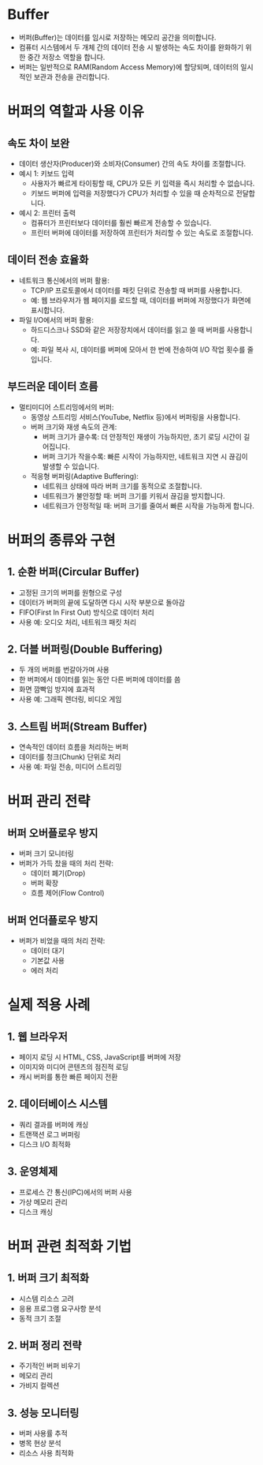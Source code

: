 # Buffer
- 버퍼(Buffer)는 데이터를 임시로 저장하는 메모리 공간을 의미합니다.
- 컴퓨터 시스템에서 두 개체 간의 데이터 전송 시 발생하는 속도 차이를 완화하기 위한 중간 저장소 역할을 합니다.
- 버퍼는 일반적으로 RAM(Random Access Memory)에 할당되며, 데이터의 일시적인 보관과 전송을 관리합니다.

# 버퍼의 역할과 사용 이유
## 속도 차이 보완
- 데이터 생산자(Producer)와 소비자(Consumer) 간의 속도 차이를 조절합니다.
- 예시 1: 키보드 입력
  - 사용자가 빠르게 타이핑할 때, CPU가 모든 키 입력을 즉시 처리할 수 없습니다.
  - 키보드 버퍼에 입력을 저장했다가 CPU가 처리할 수 있을 때 순차적으로 전달합니다.
- 예시 2: 프린터 출력
  - 컴퓨터가 프린터보다 데이터를 훨씬 빠르게 전송할 수 있습니다.
  - 프린터 버퍼에 데이터를 저장하여 프린터가 처리할 수 있는 속도로 조절합니다.

## 데이터 전송 효율화
- 네트워크 통신에서의 버퍼 활용:
  - TCP/IP 프로토콜에서 데이터를 패킷 단위로 전송할 때 버퍼를 사용합니다.
  - 예: 웹 브라우저가 웹 페이지를 로드할 때, 데이터를 버퍼에 저장했다가 화면에 표시합니다.
- 파일 I/O에서의 버퍼 활용:
  - 하드디스크나 SSD와 같은 저장장치에서 데이터를 읽고 쓸 때 버퍼를 사용합니다.
  - 예: 파일 복사 시, 데이터를 버퍼에 모아서 한 번에 전송하여 I/O 작업 횟수를 줄입니다.

## 부드러운 데이터 흐름
- 멀티미디어 스트리밍에서의 버퍼:
  - 동영상 스트리밍 서비스(YouTube, Netflix 등)에서 버퍼링을 사용합니다.
  - 버퍼 크기와 재생 속도의 관계:
    - 버퍼 크기가 클수록: 더 안정적인 재생이 가능하지만, 초기 로딩 시간이 길어집니다.
    - 버퍼 크기가 작을수록: 빠른 시작이 가능하지만, 네트워크 지연 시 끊김이 발생할 수 있습니다.
  - 적응형 버퍼링(Adaptive Buffering):
    - 네트워크 상태에 따라 버퍼 크기를 동적으로 조절합니다.
    - 네트워크가 불안정할 때: 버퍼 크기를 키워서 끊김을 방지합니다.
    - 네트워크가 안정적일 때: 버퍼 크기를 줄여서 빠른 시작을 가능하게 합니다.

# 버퍼의 종류와 구현
## 1. 순환 버퍼(Circular Buffer)
- 고정된 크기의 버퍼를 원형으로 구성
- 데이터가 버퍼의 끝에 도달하면 다시 시작 부분으로 돌아감
- FIFO(First In First Out) 방식으로 데이터 처리
- 사용 예: 오디오 처리, 네트워크 패킷 처리

## 2. 더블 버퍼링(Double Buffering)
- 두 개의 버퍼를 번갈아가며 사용
- 한 버퍼에서 데이터를 읽는 동안 다른 버퍼에 데이터를 씀
- 화면 깜빡임 방지에 효과적
- 사용 예: 그래픽 렌더링, 비디오 게임

## 3. 스트림 버퍼(Stream Buffer)
- 연속적인 데이터 흐름을 처리하는 버퍼
- 데이터를 청크(Chunk) 단위로 처리
- 사용 예: 파일 전송, 미디어 스트리밍

# 버퍼 관리 전략
## 버퍼 오버플로우 방지
- 버퍼 크기 모니터링
- 버퍼가 가득 찼을 때의 처리 전략:
  - 데이터 폐기(Drop)
  - 버퍼 확장
  - 흐름 제어(Flow Control)

## 버퍼 언더플로우 방지
- 버퍼가 비었을 때의 처리 전략:
  - 데이터 대기
  - 기본값 사용
  - 에러 처리

# 실제 적용 사례
## 1. 웹 브라우저
- 페이지 로딩 시 HTML, CSS, JavaScript를 버퍼에 저장
- 이미지와 미디어 콘텐츠의 점진적 로딩
- 캐시 버퍼를 통한 빠른 페이지 전환

## 2. 데이터베이스 시스템
- 쿼리 결과를 버퍼에 캐싱
- 트랜잭션 로그 버퍼링
- 디스크 I/O 최적화

## 3. 운영체제
- 프로세스 간 통신(IPC)에서의 버퍼 사용
- 가상 메모리 관리
- 디스크 캐싱

# 버퍼 관련 최적화 기법
## 1. 버퍼 크기 최적화
- 시스템 리소스 고려
- 응용 프로그램 요구사항 분석
- 동적 크기 조절

## 2. 버퍼 정리 전략
- 주기적인 버퍼 비우기
- 메모리 관리
- 가비지 컬렉션

## 3. 성능 모니터링
- 버퍼 사용률 추적
- 병목 현상 분석
- 리소스 사용 최적화



 